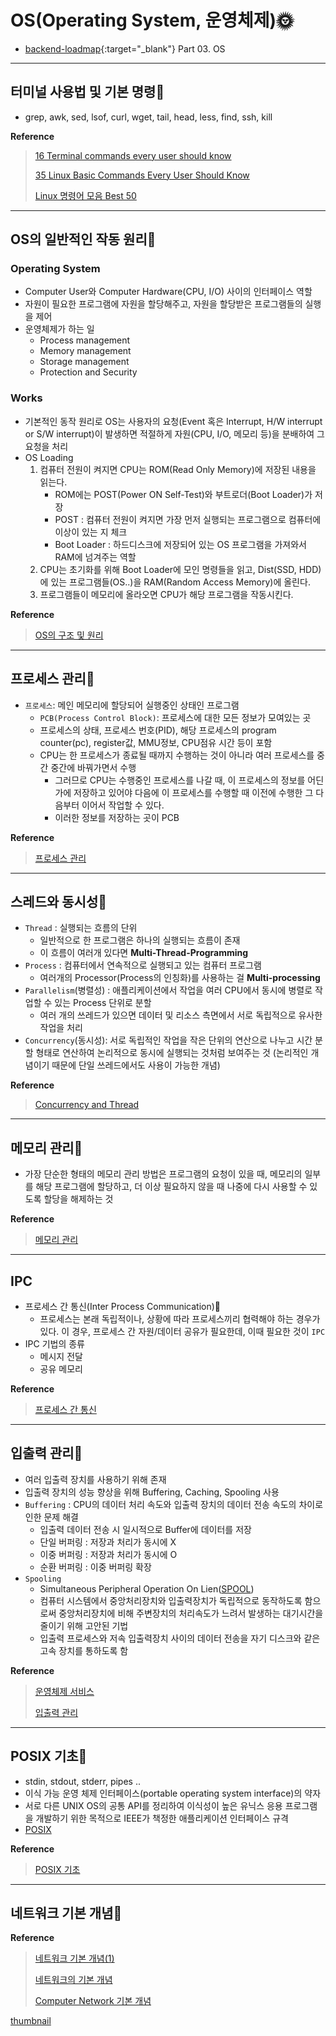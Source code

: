 # OS(Operating System, 운영체제)🌞

-   [backend-loadmap](https://github.com/kamranahmedse/developer-roadmap/blob/master/translations/korean/img/backend.png){:target="\_blank"} Part 03. OS

---

## 터미널 사용법 및 기본 명령🌟

-   grep, awk, sed, lsof, curl, wget, tail, head, less, find, ssh, kill

**Reference**

> [16 Terminal commands every user should know](https://www.techrepublic.com/article/16-terminal-commands-every-user-should-know/)
>
> [35 Linux Basic Commands Every User Should Know](https://www.hostinger.com/tutorials/linux-commands)
>
> [Linux 명령어 모음 Best 50](https://dora-guide.com/linux-commands/)

---

## OS의 일반적인 작동 원리🌟

### Operating System

-   Computer User와 Computer Hardware(CPU, I/O) 사이의 인터페이스 역할
-   자원이 필요한 프로그램에 자원을 할당해주고, 자원을 할당받은 프로그램들의 실행을 제어
-   운영체제가 하는 일
    -   Process management
    -   Memory management
    -   Storage management
    -   Protection and Security

### Works

-   기본적인 동작 원리로 OS는 사용자의 요청(Event 혹은 Interrupt, H/W interrupt or S/W interrupt)이 발생하면 적절하게 자원(CPU, I/O, 메모리 등)을 분배하여 그 요청을 처리
-   OS Loading
    1.  컴퓨터 전원이 켜지면 CPU는 ROM(Read Only Memory)에 저장된 내용을 읽는다.
        -   ROM에는 POST(Power ON Self-Test)와 부트로더(Boot Loader)가 저장
        -   POST : 컴퓨터 전원이 켜지면 가장 먼저 실행되는 프로그램으로 컴퓨터에 이상이 있는 지 체크
        -   Boot Loader : 하드디스크에 저장되어 있는 OS 프로그램을 가져와서 RAM에 넘겨주는 역할
    2.  CPU는 초기화를 위해 Boot Loader에 모인 명령들을 읽고, Dist(SSD, HDD)에 있는 프로그램들(OS..)을 RAM(Random Access Memory)에 올린다.
    3.  프로그램들이 메모리에 올라오면 CPU가 해당 프로그램을 작동시킨다.

**Reference**

> [OS의 구조 및 원리](https://velog.io/@gimseonjin/OS%EC%9D%98-%EA%B5%AC%EC%A1%B0-%EB%B0%8F-%EC%9B%90%EB%A6%AC)

---

## 프로세스 관리🌟

-   `프로세스`: 메인 메모리에 할당되어 실행중인 상태인 프로그램
    -   `PCB(Process Control Block)`: 프로세스에 대한 모든 정보가 모여있는 곳
    -   프로세스의 상태, 프로세스 번호(PID), 해당 프로세스의 program counter(pc), register값, MMU정보, CPU점유 시간 등이 포함
    -   CPU는 한 프로세스가 종료될 때까지 수행하는 것이 아니라 여러 프로세스를 중간 중간에 바꿔가면서 수행
        -   그러므로 CPU는 수행중인 프로세스를 나갈 때, 이 프로세스의 정보를 어딘가에 저장하고 있어야 다음에 이 프로세스를 수행할 때 이전에 수행한 그 다음부터 이어서 작업할 수 있다.
        -   이러한 정보를 저장하는 곳이 PCB

**Reference**

> [프로세스 관리](https://velog.io/@codemcd/%EC%9A%B4%EC%98%81%EC%B2%B4%EC%A0%9COS-5.-%ED%94%84%EB%A1%9C%EC%84%B8%EC%8A%A4-%EA%B4%80%EB%A6%AC/)

---

## 스레드와 동시성🌟

-   `Thread` : 실행되는 흐름의 단위
    -   일반적으로 한 프로그램은 하나의 실행되는 흐름이 존재
    -   이 흐름이 여러개 있다면 **Multi-Thread-Programming**
-   `Process` : 컴퓨터에서 연속적으로 실행되고 있는 컴퓨터 프로그램
    -   여러개의 Processor(Process의 인칭화)를 사용하는 걸 **Multi-processing**
-   `Parallelism`(병렬성) : 애플리케이션에서 작업을 여러 CPU에서 동시에 병렬로 작업할 수 있는 Process 단위로 분할
    -   여러 개의 쓰레드가 있으면 데이터 및 리소스 측면에서 서로 독립적으로 유사한 작업을 처리
-   `Concurrency`(동시성): 서로 독립적인 작업을 작은 단위의 연산으로 나누고 시간 분할 형태로 연산하여 논리적으로 동시에 실행되는 것처럼 보여주는 것 (논리적인 개념이기 때문에 단일 쓰레드에서도 사용이 가능한 개념)

**Reference**

> [Concurrency and Thread](https://velog.io/@ssseungzz7/OS-concurrency-and-thread)

---

## 메모리 관리🌟

-   가장 단순한 형태의 메모리 관리 방법은 프로그램의 요청이 있을 때, 메모리의 일부를 해당 프로그램에 할당하고, 더 이상 필요하지 않을 때 나중에 다시 사용할 수 있도록 할당을 해제하는 것

**Reference**

> [메모리 관리](https://velog.io/@byunji_jump/%EC%9A%B4%EC%98%81%EC%B2%B4%EC%A0%9C-%EB%A9%94%EB%AA%A8%EB%A6%AC-%EA%B4%80%EB%A6%AC)

---

## IPC

-   프로세스 간 통신(Inter Process Communication)🌟
    -   프로세스는 본래 독립적이나, 상황에 따라 프로세스끼리 협력해야 하는 경우가 있다. 이 경우, 프로세스 간 자원/데이터 공유가 필요한데, 이때 필요한 것이 `IPC`
-   IPC 기법의 종류
    -   메시지 전달
    -   공유 메모리

**Reference**

> [프로세스 간 통신](https://rebas.kr/854)

---

## 입출력 관리🌟

-   여러 입출력 장치를 사용하기 위해 존재
-   입출력 장치의 성능 향상을 위해 Buffering, Caching, Spooling 사용
-   `Buffering` : CPU의 데이터 처리 속도와 입출력 장치의 데이터 전송 속도의 차이로 인한 문제 해결
    -   입출력 데이터 전송 시 일시적으로 Buffer에 데이터를 저장
    -   단일 버퍼링 : 저장과 처리가 동시에 X
    -   이중 버퍼링 : 저장과 처리가 동시에 O
    -   순환 버퍼링 : 이중 버퍼링 확장
-   `Spooling`
    -   Simultaneous Peripheral Operation On Lien([SPOOL](https://ko.wikipedia.org/wiki/%EC%8A%A4%ED%92%80%EB%A7%81))
    -   컴퓨터 시스템에서 중앙처리장치와 입출력장치가 독립적으로 동작하도록 함으로써 중앙처리장치에 비해 주변장치의 처리속도가 느려서 발생하는 대기시간을 줄이기 위해 고안된 기법
    -   입출력 프로세스와 저속 입출력장치 사이의 데이터 전송을 자기 디스크와 같은 고속 장치를 통하도록 함

**Reference**

> [운영체제 서비스](https://velog.io/@codemcd/%EC%9A%B4%EC%98%81%EC%B2%B4%EC%A0%9COS-4.-%EC%9A%B4%EC%98%81%EC%B2%B4%EC%A0%9C-%EC%84%9C%EB%B9%84%EC%8A%A4)
>
> [입출력 관리](https://3catpapa.tistory.com/114)

---

## POSIX 기초🌟

-   stdin, stdout, stderr, pipes ..
-   이식 가능 운영 체제 인터페이스(portable operating system interface)의 약자
-   서로 다른 UNIX OS의 공통 API를 정리하여 이식성이 높은 유닉스 응용 프로그램을 개발하기 위한 목적으로 IEEE가 책정한 애플리케이션 인터페이스 규격
-   [POSIX](https://ko.wikipedia.org/wiki/POSIX)

**Reference**

> [POSIX 기초](https://velog.io/@goban/POSIX-%EA%B8%B0%EC%B4%88)

---

## 네트워크 기본 개념🌟

**Reference**

> [네트워크 기본 개념(1)](https://you4-bimi.tistory.com/5)
>
> [네트워크의 기본 개념](https://securityspecialist.tistory.com/10)
>
> [Computer Network 기본 개념](https://solt.tistory.com/69)

[thumbnail](https://binarymove.com/2017/04/24/evolution-operating-systems/)